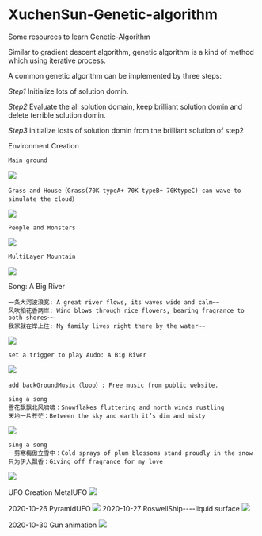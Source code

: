 # XuchenSun-Genetic-algorithm
Some resources to learn Genetic-Algorithm

Similar to gradient descent algorithm, genetic algorithm is a kind of method which using iterative process.

A common genetic algorithm can be implemented by three steps:

*Step1*
Initialize lots of solution domin. 

*Step2*
Evaluate the all solution domain, keep brilliant solution domin and delete terrible solution domin.

*Step3*
initialize losts of solution domin from the brilliant solution of step2


Environment Creation

    Main ground

![](https://github.com/XuchenSun/GameAI-based-on-GA/blob/main/environment1.jpg)

    Grass and House（Grass(70K typeA+ 70K typeB+ 70KtypeC) can wave to simulate the cloud）
    
![](https://github.com/XuchenSun/GameAI-based-on-GA/blob/main/envGrass.jpg)

    People and Monsters
    
  ![](https://github.com/XuchenSun/GameAI-based-on-GA/blob/main/envPeopleAndMonster.jpg)
  
    MultiLayer Mountain
    
  ![](https://github.com/XuchenSun/GameAI-based-on-GA/blob/main/envMultiLayerMontain.jpg)

Song: A Big River

    一条大河波浪宽: A great river flows, its waves wide and calm~~
    风吹稻花香两岸: Wind blows through rice flowers, bearing fragrance to both shores~~
    我家就在岸上住: My family lives right there by the water~~
    
 ![](https://github.com/XuchenSun/GameAI-based-on-GA/blob/main/%E4%B8%80%E6%9D%A1%E5%A4%A7%E6%B2%B3%E6%B3%A2%E6%B5%AA%E5%AE%BD.jpg)
 
    set a trigger to play Audo: A Big River
    
![](https://github.com/XuchenSun/GameAI-based-on-GA/blob/main/setAtriggerToPlayABigRiver.jpg)

    add backGroundMusic（loop）: Free music from public website.

    sing a song 
    雪花飘飘北风啸啸：Snowflakes fluttering and north winds rustling
    天地一片苍茫：Between the sky and earth it’s dim and misty
 

![](https://github.com/XuchenSun/GameAI-based-on-GA/blob/main/XueHuaPiaoPiao.jpg)

    sing a song 
    一剪寒梅傲立雪中：Cold sprays of plum blossoms stand proudly in the snow
    只为伊人飘香：Giving off fragrance for my love
    
![](https://github.com/XuchenSun/GameAI-based-on-GA/blob/main/YiJianHanMei.jpg)

UFO Creation
MetalUFO
![](https://github.com/XuchenSun/GameAI-based-on-GA/blob/main/MetalUFO.jpg)

2020-10-26 PyramidUFO
![](https://github.com/XuchenSun/GameAI-based-on-GA/blob/main/PyramidUFO.jpg)
2020-10-27 RoswellShip----liquid surface
![](https://github.com/XuchenSun/GameAI-based-on-GA/blob/main/RoswellShip.jpg)

2020-10-30 Gun animation
![](https://github.com/XuchenSun/GameAI-based-on-GA/blob/main/GunAnimation.jpg)
